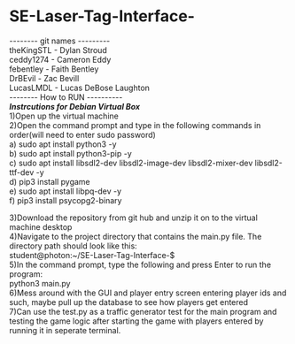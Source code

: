 # SE-Laser-Tag-Interface-

-------- git names --------- <br>
theKingSTL - Dylan Stroud <br>
ceddy1274  - Cameron Eddy <br>
febentley  - Faith Bentley <br>
DrBEvil    - Zac Bevill<br>
LucasLMDL  - Lucas DeBose Laughton<br>
-------- How to RUN ---------- <br>
***Instrcutions for Debian Virtual Box*** <br>
1)Open up the virtual machine <br>
2)Open the command prompt and type in the following commands in order(will need to enter sudo password) <br>
    a) sudo apt install python3 -y<br>
    b) sudo apt install python3-pip -y<br>
    c) sudo apt install libsdl2-dev libsdl2-image-dev libsdl2-mixer-dev libsdl2-ttf-dev -y<br>
    d) pip3 install pygame<br>
    e) sudo apt install libpq-dev -y<br>
    f) pip3 install psycopg2-binary<br>

3)Download the repository from git hub and unzip it on to the virtual machine desktop <br>
4)Navigate to the project directory that contains the main.py file. The directory path should look like this: <br>
student@photon:~/SE-Laser-Tag-Interface-$ <br>
5)In the command prompt, type the following and press Enter to run the program: <br>
python3 main.py <br>
6)Mess around with the GUI and player entry screen entering player ids and such, maybe pull up the database to see how players get entered  <br>
7)Can use the test.py as a traffic generator test for the main program and testing the game logic after starting the game with players entered by running it in seperate terminal. <br> 



